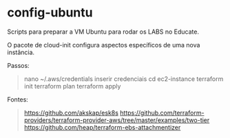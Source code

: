 # config-ubuntu

Scripts para preparar a VM Ubuntu para rodar os LABS no Educate.

O pacote de cloud-init configura aspectos específicos de uma nova instância.

Passos:
> nano ~/.aws/credentials
> inserir credenciais
> cd ec2-instance
> terraform init
> terraform plan
> terraform apply

Fontes:

> https://github.com/akskap/esk8s
> https://github.com/terraform-providers/terraform-provider-aws/tree/master/examples/two-tier
> https://github.com/heap/terraform-ebs-attachmentizer
